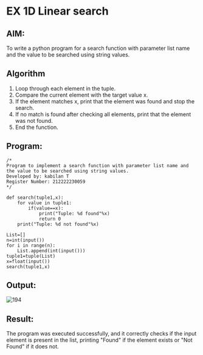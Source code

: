 # EX 1D Linear search
## AIM:
To write a python program for a search function with parameter list name and the value to be searched using string values.



## Algorithm
1. Loop through each element in the tuple.
2. Compare the current element with the target value x.
3. If the element matches x, print that the element was found and stop the search.
4. If no match is found after checking all elements, print that the element was not found.
5. End the function.

## Program:
```
/*
Program to implement a search function with parameter list name and the value to be searched using string values.
Developed by: kabilan T
Register Number: 212222230059
*/
```
```
def search(tuple1,x):
    for value in tuple1:
        if(value==x):
            print("Tuple: %d found"%x)
            return 0
    print("Tuple: %d not found"%x)
    
List=[]
n=int(input())
for i in range(n):
    List.append(int(input()))
tuple1=tuple(List)
x=float(input())
search(tuple1,x)
```
## Output:
![194](https://github.com/user-attachments/assets/968b57a2-84d8-442d-9c3c-37f639ebf17e)



## Result:
The program was executed successfully, and it correctly checks if the input element is present in the list, printing "Found" if the element exists or "Not Found" if it does not.
